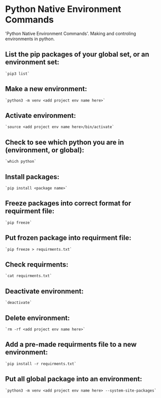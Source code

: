 # Python Native Environment Commands
'Python Native Environment Commands'. Making and controling environments in python.

## List the pip packages of your global set, or an environment set:
    `pip3 list`

## Make a new environment:
    `python3 -m venv <add project env name here>` 

## Activate environment:
    `source <add project env name here>/bin/activate`

## Check to see which python you are in (environment, or global):
    `which python`

## Install packages:
    `pip install <package name>`

## Freeze packages into correct format for requirment file:
    `pip freeze`

## Put frozen package into requirment file:
    `pip freeze > requirments.txt`

## Check requirments:
    `cat requirments.txt`

## Deactivate environment:
    `deactivate`

## Delete environment:
    `rm -rf <add project env name here>`

## Add a pre-made requirments file to a new environment:
    `pip install -r requirments.txt`

## Put all global package into an environment:
    `python3 -m venv <add project env name here> --system-site-packages`

